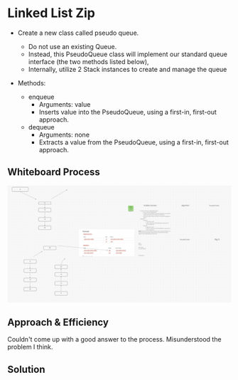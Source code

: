 # Linked List Zip

* Create a new class called pseudo queue.
  * Do not use an existing Queue.
  * Instead, this PseudoQueue class will implement our standard queue interface (the two methods listed below),
  * Internally, utilize 2 Stack instances to create and manage the queue

* Methods:
  * enqueue
    * Arguments: value
    * Inserts value into the PseudoQueue, using a first-in, first-out approach.
  * dequeue
    * Arguments: none
    * Extracts a value from the PseudoQueue, using a first-in, first-out approach.

## Whiteboard Process

  ![WhiteBoardProcess](stack-queue-pseudo.png)

## Approach & Efficiency

  Couldn't come up with a good answer to the process. Misunderstood the problem I think.

## Solution
